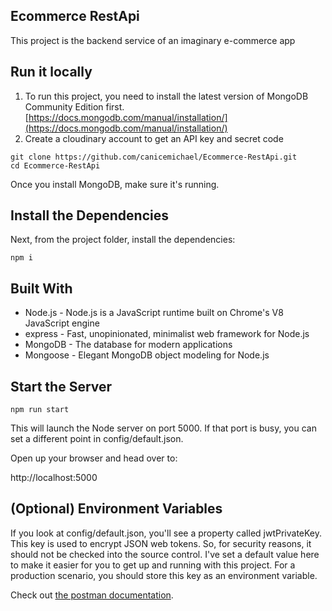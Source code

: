 ## Ecommerce RestApi
This project is the backend service of an imaginary e-commerce app

## Run it locally
1. To run this project, you need to install the latest version of MongoDB Community Edition first.[https://docs.mongodb.com/manual/installation/](https://docs.mongodb.com/manual/installation/)
2. Create a cloudinary account to get an API key and secret code
```
git clone https://github.com/canicemichael/Ecommerce-RestApi.git
cd Ecommerce-RestApi
```

Once you install MongoDB, make sure it's running.

## Install the Dependencies
Next, from the project folder, install the dependencies:
```
npm i
```

## Built With
- Node.js - Node.js is a JavaScript runtime built on Chrome's V8 JavaScript engine
- express - Fast, unopinionated, minimalist web framework for Node.js
- MongoDB - The database for modern applications
- Mongoose - Elegant MongoDB object modeling for Node.js

## Start the Server
```
npm run start
```
This will launch the Node server on port 5000. If that port is busy, you can set a different point in config/default.json.

Open up your browser and head over to:

http://localhost:5000

## (Optional) Environment Variables
If you look at config/default.json, you'll see a property called jwtPrivateKey. This key is used to encrypt JSON web tokens. So, for security reasons, it should not be checked into the source control. I've set a default value here to make it easier for you to get up and running with this project. For a production scenario, you should store this key as an environment variable.

Check out [the postman documentation](https://documenter.getpostman.com/view/16601080/Uyxbqpqx).

